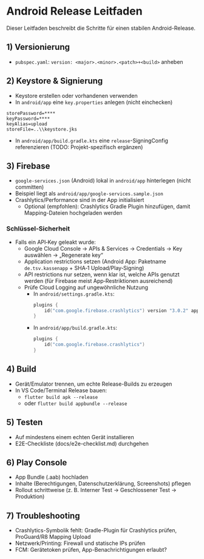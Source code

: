 # Android Release Leitfaden

Dieser Leitfaden beschreibt die Schritte für einen stabilen Android-Release.

## 1) Versionierung
- `pubspec.yaml`: `version: <major>.<minor>.<patch>+<build>` anheben

## 2) Keystore & Signierung
- Keystore erstellen oder vorhandenen verwenden
- In `android/app` eine `key.properties` anlegen (nicht einchecken)
```
storePassword=****
keyPassword=****
keyAlias=upload
storeFile=..\\keystore.jks
```
- In `android/app/build.gradle.kts` eine `release`-SigningConfig referenzieren (TODO: Projekt-spezifisch ergänzen)

## 3) Firebase
- `google-services.json` (Android) lokal in `android/app` hinterlegen (nicht committen)
- Beispiel liegt als `android/app/google-services.sample.json`
- Crashlytics/Performance sind in der App initialisiert
  - Optional (empfohlen): Crashlytics Gradle Plugin hinzufügen, damit Mapping-Dateien hochgeladen werden
### Schlüssel-Sicherheit
- Falls ein API‑Key geleakt wurde:
  - Google Cloud Console → APIs & Services → Credentials → Key auswählen → „Regenerate key“
  - Application restrictions setzen (Android App: Paketname `de.tsv.kassenapp` + SHA‑1 Upload/Play‑Signing)
  - API restrictions nur setzen, wenn klar ist, welche APIs genutzt werden (für Firebase meist App‑Restriktionen ausreichend)
  - Prüfe Cloud Logging auf ungewöhnliche Nutzung
    - In `android/settings.gradle.kts`:
      ```kotlin
      plugins {
          id("com.google.firebase.crashlytics") version "3.0.2" apply false
      }
      ```
    - In `android/app/build.gradle.kts`:
      ```kotlin
      plugins {
          id("com.google.firebase.crashlytics")
      }
      ```

## 4) Build
- Gerät/Emulator trennen, um echte Release-Builds zu erzeugen
- In VS Code/Terminal Release bauen:
  - `flutter build apk --release`
  - oder `flutter build appbundle --release`

## 5) Testen
- Auf mindestens einem echten Gerät installieren
- E2E-Checkliste (docs/e2e-checklist.md) durchgehen

## 6) Play Console
- App Bundle (.aab) hochladen
- Inhalte (Berechtigungen, Datenschutzerklärung, Screenshots) pflegen
- Rollout schrittweise (z. B. Interner Test → Geschlossener Test → Produktion)

## 7) Troubleshooting
- Crashlytics-Symbolik fehlt: Gradle-Plugin für Crashlytics prüfen, ProGuard/R8 Mapping Upload
- Netzwerk/Printing: Firewall und statische IPs prüfen
- FCM: Gerätetoken prüfen, App-Benachrichtigungen erlaubt?
